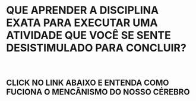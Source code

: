 <h1>   QUE APRENDER A DISCIPLINA EXATA PARA EXECUTAR UMA ATIVIDADE QUE VOCÊ SE SENTE DESISTIMULADO PARA CONCLUIR?</h1>
<br>
<H2>CLICK NO LINK ABAIXO E ENTENDA COMO FUCIONA O MENCÂNISMO DO NOSSO CÉREBRO</H2>
